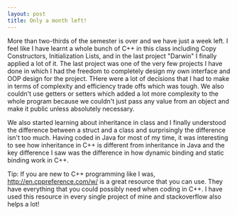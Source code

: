 ```yaml
---
layout: post
title: Only a month left!
---
```

More than two-thirds of the semester is over and we have just a week left. I feel like I have learnt a whole bunch of C++ in this class including Copy Constructors, Initialization Lists, and in the last project "Darwin" I finally applied a lot of it. The last project was one of the very few projects I have done in which I had the freedom to completely design my own interface and OOP design for the project. THere were a lot of decisions that I had to make in terms of complexity and efficiency trade offs which was tough. We also couldn't use getters or setters which added a lot more complexity to the whole program because we couldn't just pass any value from an object and make it public unless absolutely necessary. 

We also started learning about inheritance in class and I finally understood the difference between a struct and a class and surprisingly the difference isn't too much. Having coded in Java for most of my time, it was interesting to see how inheritance in C++ is different from inheritance in Java and the key difference I saw was the difference in how dynamic binding and static binding work in C++.

Tip:
If you are new to C++ programming like I was, http://en.cppreference.com/w/ is a great resource that you can use. They have everything that you could possibly need when coding in C++. I have used this resource in every single project of mine and stackoverflow also helps a lot! 
